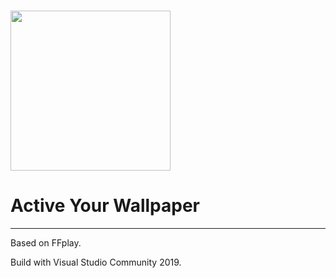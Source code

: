 <h1>
    <img style = "width:256px;" src = "https://raw.githubusercontent.com/RogerChen2005/wallpaper/master/wlppegnui/res/vw.ico">
</h1>

# Active Your Wallpaper

---

Based on FFplay. 

Build with Visual Studio Community 2019. 